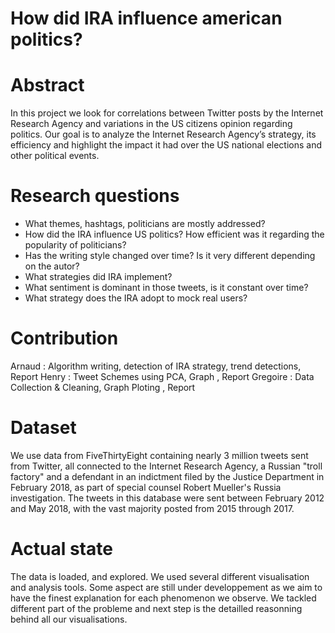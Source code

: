 # How did IRA influence american politics?


# Abstract
In this project we look for correlations between Twitter posts by the Internet Research Agency and variations in the US citizens opinion regarding politics. 
Our goal is to analyze the Internet Research Agency’s strategy, its efficiency and highlight the impact it had over the US national elections and other political events.

# Research questions 
- What themes, hashtags, politicians are mostly addressed?
- How did the IRA influence US politics? How efficient was it regarding the popularity of politicians?
- Has the writing style changed over time? Is it very different depending on the autor? 
- What strategies did IRA implement? 
- What sentiment is dominant in those tweets, is it constant over time?
- What strategy does the IRA adopt to mock real users?

# Contribution
Arnaud : Algorithm writing, detection of IRA strategy, trend detections, Report
Henry : Tweet Schemes using PCA, Graph , Report
Gregoire : Data Collection & Cleaning, Graph Ploting , Report

# Dataset
We use data from FiveThirtyEight containing nearly 3 million tweets sent from Twitter, all connected to the Internet Research Agency, a Russian "troll factory" and a defendant in an indictment filed by the Justice Department in February 2018, as part of special counsel Robert Mueller's Russia investigation. The tweets in this database were sent between February 2012 and May 2018, with the vast majority posted from 2015 through 2017.

# Actual state
The data is loaded, and explored. We used several different visualisation and analysis tools. Some aspect are still under developpement as we aim to have the finest explanation for each phenomenon we observe. We tackled different part of the probleme and next step is the detailled reasonning behind all our visualisations.

